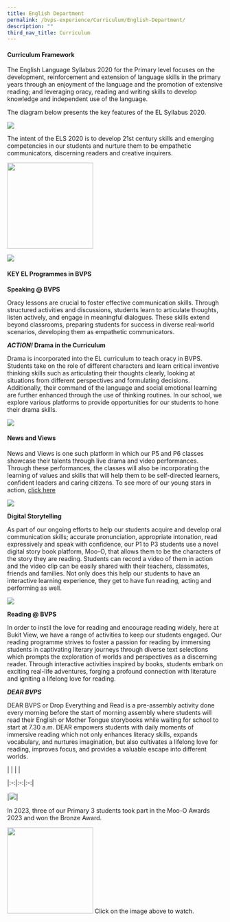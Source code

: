 ```yaml
---
title: English Department
permalink: /bvps-experience/Curriculum/English-Department/
description: ""
third_nav_title: Curriculum
---
```

#### **Curriculum Framework**&nbsp; &nbsp;&nbsp;  


  

The English Language Syllabus 2020 for the Primary level focuses on the development, reinforcement and extension of language skills in the primary years through an enjoyment of the language and the promotion of extensive reading; and leveraging oracy, reading and writing skills to develop knowledge and independent use of the language.  
  
The diagram below presents the key features of the EL Syllabus 2020.

![](/images/BVPS%20Experience/Curriculum/English%20Department/E1.png)

The intent of the ELS 2020 is to develop 21st century skills and emerging competencies in our students and nurture them to be empathetic communicators, discerning readers and creative inquirers.

<a href="https://drive.google.com/file/d/1nqqnLwYsVZQ2ZsPIeK6FrK-kgj3ca0Wo/view"><img width="200" src="/images/BVPS%20Experience/Curriculum/English%20Department/picture1.jpg" height="200" alt=""></a>


![](/images/BVPS%20Experience/Curriculum/English%20Department/3boxes.png)

#### **KEY EL Programmes in BVPS**  

**Speaking @ BVPS**

Oracy lessons are crucial to foster effective communication skills. Through structured activities and discussions, students learn to articulate thoughts, listen actively, and engage in meaningful dialogues. These skills extend beyond classrooms, preparing students for success in diverse real-world scenarios, developing them as empathetic communicators.

  ***ACTION!* Drama in the Curriculum**&nbsp;

Drama is incorporated into the EL curriculum to teach oracy in BVPS. Students take on the role of different characters and learn critical inventive thinking skills such as articulating their thoughts clearly, looking at situations from different perspectives and formulating decisions. Additionally, their command of the language and social emotional learning are further enhanced through the use of thinking routines.  In our school, we explore various platforms to provide opportunities for our students to hone their drama skills. 
  
![](/images/BVPS%20Experience/Curriculum/English%20Department/picture3.jpg)



#### **News and Views** 
News and Views is one such platform in which our P5 and P6 classes showcase their talents through live drama and video performances. Through these performances, the classes will also be incorporating the learning of values and skills that will help them to be self-directed learners, confident leaders and caring citizens. To see more of our young stars in action, [click here](https://www.bukitviewpri.moe.edu.sg/highlights/)

![](/images/BVPS%20Experience/Curriculum/English%20Department/picture5.jpg)

**Digital Storytelling**

As part of our ongoing efforts to help our students acquire and develop oral
communication skills; accurate pronunciation, appropriate intonation, read
expressively and speak with confidence, our P1 to P3 students use a novel digital story book platform, Moo-O, that allows them to be the characters of the story they are reading. Students can record a video of them in action and the video clip can be easily shared with their teachers, classmates, friends and families. Not only does this help our students to have an interactive learning experience, they get to have fun reading, acting and performing as well. 

![](/images/BVPS%20Experience/Curriculum/English%20Department/E9.png)

**Reading @ BVPS** 


In order to instil the love for reading and encourage reading widely, here at Bukit View, we have a range of activities to keep our students engaged. Our reading programme strives to foster a passion for reading by immersing students in captivating literary journeys through diverse text selections which prompts the exploration of worlds and perspectives as a discerning reader. Through interactive activities inspired by books, students embark on exciting real-life adventures, forging a profound connection with literature and igniting a lifelong love for reading.

***DEAR BVPS***

DEAR BVPS or Drop Everything and Read is a pre-assembly activity done every morning before the start of morning assembly where students will read their English or Mother Tongue storybooks while waiting for school to start at 7.30 a.m. DEAR empowers students with daily moments of immersive reading which not only enhances literacy skills, expands vocabulary, and nurtures imagination, but also cultivates a lifelong love for reading, improves focus, and provides a valuable escape into different worlds.

| | | |

|:-:|:-:|:-:|

|<img src="/images/BVPS%20Experience/Curriculum/English%20Department/E6.png">| <img src="">

In 2023, three of our Primary 3 students took part in the Moo-O Awards 2023 and won the Bronze Award.

<a href="https://drive.google.com/file/d/1lZN184N2UoWSjuLcoVk9Ppz8Pnb95QjY/view?usp=sharing"><img width="200" src="/images/BVPS%20Experience/Curriculum/English%20Department/title-of-video.jpg" height="200" alt=""></a>
Click on the image above to watch.